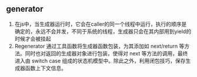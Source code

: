 ## generator
1. 在js中，当生成器运行时，它会在caller的同一个线程中运行，执行的顺序是确定的，永远不会并发，不同于系统的线程，生成器只会在其内部用到yield的时候才会被挂起
2. Regenerator 通过工具函数将生成器函数包装，为其添加如 next/return 等方法。同时也对返回的生成器对象进行包装，使得对 next 等方法的调用，最终进入由 switch case 组成的状态机模型中。除此之外，利用闭包技巧，保存生成器函数上下文信息。
